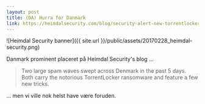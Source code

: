 ```yaml
---
layout: post
title: (DA) Hurra for Danmark
link: https://heimdalsecurity.com/blog/security-alert-new-torrentlocker-targets-denmark-ransomware/
---
```


![Heimdal Security banner]({{ site.url }}/public/assets/20170228_heimdal-security.png)

Danmark prominent placeret på Heimdal Security's blog ...

> Two large spam waves swept across Denmark in the past 5 days. Both carry the notorious TorrentLocker ransomware and feature a few new tricks.

... men vi ville nok helst have være foruden.
